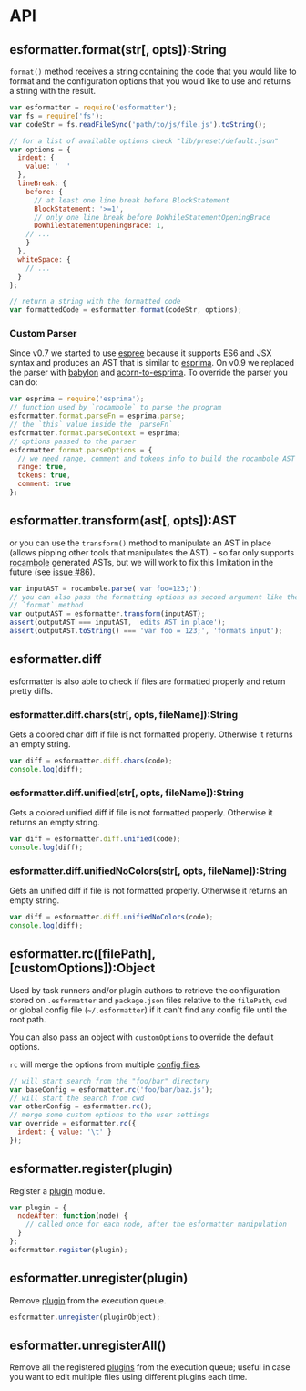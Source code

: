 # API

## esformatter.format(str[, opts]):String

`format()` method receives a string containing the code that you would like to
format and the configuration options that you would like to use and returns
a string with the result.

```js
var esformatter = require('esformatter');
var fs = require('fs');
var codeStr = fs.readFileSync('path/to/js/file.js').toString();

// for a list of available options check "lib/preset/default.json"
var options = {
  indent: {
    value: '  '
  },
  lineBreak: {
    before: {
      // at least one line break before BlockStatement
      BlockStatement: '>=1',
      // only one line break before DoWhileStatementOpeningBrace
      DoWhileStatementOpeningBrace: 1,
    // ...
    }
  },
  whiteSpace: {
    // ...
  }
};

// return a string with the formatted code
var formattedCode = esformatter.format(codeStr, options);
```

### Custom Parser

Since v0.7 we started to use [espree](https://github.com/eslint/espree) because
it supports ES6 and JSX syntax and produces an AST that is similar to
[esprima](http://esprima.org). On v0.9 we replaced the parser with
[babylon](https://www.npmjs.com/package/babylon) and
[acorn-to-esprima](https://www.npmjs.com/package/acorn-to-esprima). To override
the parser you can do:

```js
var esprima = require('esprima');
// function used by `rocambole` to parse the program
esformatter.format.parseFn = esprima.parse;
// the `this` value inside the `parseFn`
esformatter.format.parseContext = esprima;
// options passed to the parser
esformatter.format.parseOptions = {
  // we need range, comment and tokens info to build the rocambole AST
  range: true,
  tokens: true,
  comment: true
};
```

## esformatter.transform(ast[, opts]):AST

or you can use the `transform()` method to manipulate an AST in place (allows
pipping other tools that manipulates the AST). - so far only supports
[rocambole](https://github.com/millermedeiros/rocambole) generated ASTs, but we
will work to fix this limitation in the future (see [issue #86](https://github.com/millermedeiros/esformatter/issues/86)).

```js
var inputAST = rocambole.parse('var foo=123;');
// you can also pass the formatting options as second argument like the
// `format` method
var outputAST = esformatter.transform(inputAST);
assert(outputAST === inputAST, 'edits AST in place');
assert(outputAST.toString() === 'var foo = 123;', 'formats input');
```

## esformatter.diff

esformatter is also able to check if files are formatted properly and return
pretty diffs.

### esformatter.diff.chars(str[, opts, fileName]):String

Gets a colored char diff if file is not formatted properly. Otherwise it
returns an empty string.

```js
var diff = esformatter.diff.chars(code);
console.log(diff);
```

### esformatter.diff.unified(str[, opts, fileName]):String

Gets a colored unified diff if file is not formatted properly. Otherwise it
returns an empty string.

```js
var diff = esformatter.diff.unified(code);
console.log(diff);
```

### esformatter.diff.unifiedNoColors(str[, opts, fileName]):String

Gets an unified diff if file is not formatted properly. Otherwise it returns an
empty string.

```js
var diff = esformatter.diff.unifiedNoColors(code);
console.log(diff);
```

## esformatter.rc([filePath], [customOptions]):Object

Used by task runners and/or plugin authors to retrieve the configuration stored
on `.esformatter` and `package.json` files relative to the `filePath`, `cwd` or
global config file (`~/.esformatter`) if it can't find any config file until
the root path.

You can also pass an object with `customOptions` to override the default
options.

`rc` will merge the options from multiple [config files](./config.md).

```js
// will start search from the "foo/bar" directory
var baseConfig = esformatter.rc('foo/bar/baz.js');
// will start the search from cwd
var otherConfig = esformatter.rc();
// merge some custom options to the user settings
var override = esformatter.rc({
  indent: { value: '\t' }
});
```

## esformatter.register(plugin)

Register a [plugin](./plugins.md) module.

```js
var plugin = {
  nodeAfter: function(node) {
    // called once for each node, after the esformatter manipulation
  }
};
esformatter.register(plugin);
```

## esformatter.unregister(plugin)

Remove [plugin](./plugins.md) from the execution queue.

```js
esformatter.unregister(pluginObject);
```

## esformatter.unregisterAll()

Remove all the registered [plugins](./plugins.md) from the execution queue;
useful in case you want to edit multiple files using different plugins each
time.

